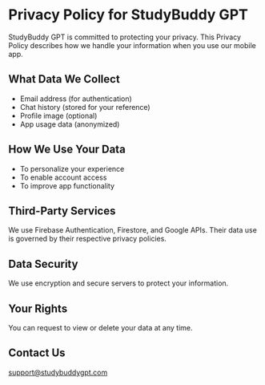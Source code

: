# Privacy Policy for StudyBuddy GPT

StudyBuddy GPT is committed to protecting your privacy. This Privacy Policy describes how we handle your information when you use our mobile app.

## What Data We Collect
- Email address (for authentication)
- Chat history (stored for your reference)
- Profile image (optional)
- App usage data (anonymized)

## How We Use Your Data
- To personalize your experience
- To enable account access
- To improve app functionality

## Third-Party Services
We use Firebase Authentication, Firestore, and Google APIs. Their data use is governed by their respective privacy policies.

## Data Security
We use encryption and secure servers to protect your information.

## Your Rights
You can request to view or delete your data at any time.

## Contact Us
support@studybuddygpt.com
